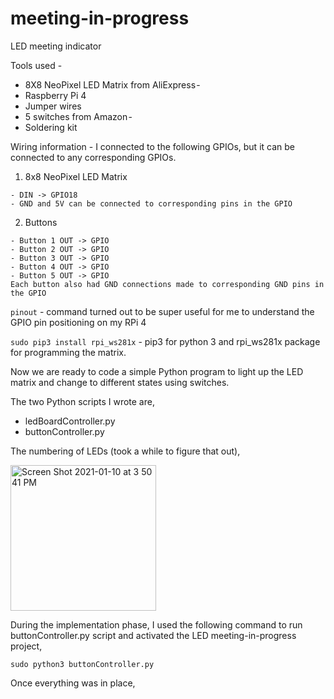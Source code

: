# meeting-in-progress
LED meeting indicator

Tools used - 

  - 8X8 NeoPixel LED Matrix from AliExpress - 
  - Raspberry Pi 4 
  - Jumper wires
  - 5 switches from Amazon - 
  - Soldering kit
  
Wiring information - I connected to the following GPIOs, but it can be connected to any corresponding GPIOs.

  1. 8x8 NeoPixel LED Matrix
  
    - DIN -> GPIO18
    - GND and 5V can be connected to corresponding pins in the GPIO

  2. Buttons
  
    - Button 1 OUT -> GPIO
    - Button 2 OUT -> GPIO
    - Button 3 OUT -> GPIO
    - Button 4 OUT -> GPIO
    - Button 5 OUT -> GPIO
    Each button also had GND connections made to corresponding GND pins in the GPIO

`pinout` - command turned out to be super useful for me to understand the GPIO pin positioning on my RPi 4

`sudo pip3 install rpi_ws281x` - pip3 for python 3 and rpi_ws281x package for programming the matrix.

Now we are ready to code a simple Python program to light up the LED matrix and change to different states using switches. 

The two Python scripts I wrote are, 

- ledBoardController.py
- buttonController.py

The numbering of LEDs (took a while to figure that out),

<img width="233" alt="Screen Shot 2021-01-10 at 3 50 41 PM" src="https://user-images.githubusercontent.com/1637811/104138961-d9235480-535c-11eb-963d-646c36089b47.png">

During the implementation phase, I used the following command to run buttonController.py script and activated the LED meeting-in-progress project, 

`sudo python3 buttonController.py`

Once everything was in place, 
